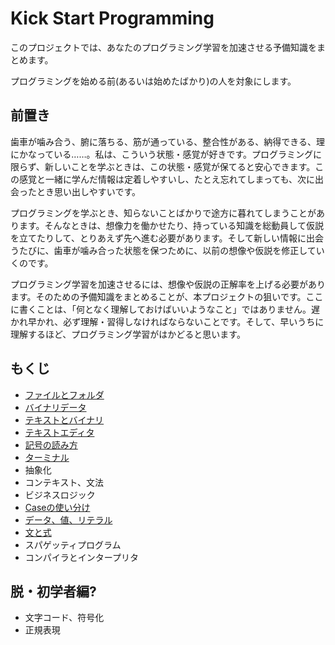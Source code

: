 # Kick Start Programming

このプロジェクトでは、あなたのプログラミング学習を加速させる予備知識をまとめます。

プログラミングを始める前(あるいは始めたばかり)の人を対象にします。

## 前置き

歯車が噛み合う、腑に落ちる、筋が通っている、整合性がある、納得できる、理にかなっている……。私は、こういう状態・感覚が好きです。プログラミングに限らず、新しいことを学ぶときは、この状態・感覚が保てると安心できます。この感覚と一緒に学んだ情報は定着しやすいし、たとえ忘れてしまっても、次に出会ったとき思い出しやすいです。

プログラミングを学ぶとき、知らないことばかりで途方に暮れてしまうことがあります。そんなときは、想像力を働かせたり、持っている知識を総動員して仮説を立てたりして、とりあえず先へ進む必要があります。そして新しい情報に出会うたびに、歯車が噛み合った状態を保つために、以前の想像や仮説を修正していくのです。

プログラミング学習を加速させるには、想像や仮説の正解率を上げる必要があります。そのための予備知識をまとめることが、本プロジェクトの狙いです。ここに書くことは、「何となく理解しておけばいいようなこと」ではありません。遅かれ早かれ、必ず理解・習得しなければならないことです。そして、早いうちに理解するほど、プログラミング学習がはかどると思います。

## もくじ

- [ファイルとフォルダ](articles/filedir.md)
- [バイナリデータ](articles/binary.md)
- [テキストとバイナリ](articles/text.md)
- [テキストエディタ](articles/editor.md)
- [記号の読み方](articles/marks.md)
- [ターミナル](articles/terminal.md)
- 抽象化
- コンテキスト、文法
- ビジネスロジック
- [Caseの使い分け](articles/case.md)
- [データ、値、リテラル](articles/literal.md)
- [文と式](articles/stmtexpr.md)
- スパゲッティプログラム
- コンパイラとインタープリタ

## 脱・初学者編?

- 文字コード、符号化
- 正規表現

